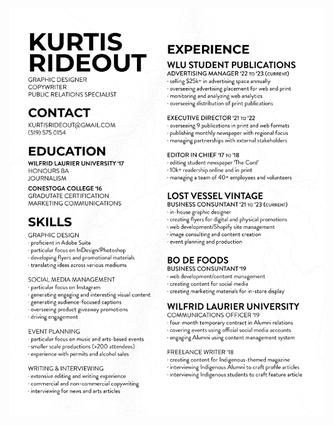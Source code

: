 ![resume](https://github.com/kurtisrideout/kurtisrideout.github.io/blob/169925734050b1935e5a3c6fe344b0e5b92bbc98/resume.png)
